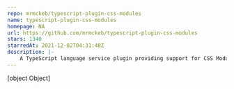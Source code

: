 ```yaml
---
repo: mrmckeb/typescript-plugin-css-modules
name: typescript-plugin-css-modules
homepage: NA
url: https://github.com/mrmckeb/typescript-plugin-css-modules
stars: 1340
starredAt: 2021-12-02T04:31:48Z
description: |-
    A TypeScript language service plugin providing support for CSS Modules.
---
```


[object Object]
